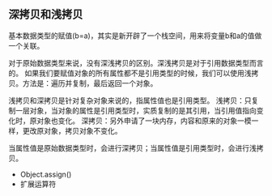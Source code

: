 
## 深拷贝和浅拷贝

基本数据类型的赋值(b=a)，其实是新开辟了一个栈空间，用来将变量b和a的值做一个关联。

对于原始数据类型来说，没有深浅拷贝的区别。深浅拷贝是对于引用数据类型而言的。
如果我们要赋值对象的所有属性都不是引用类型的时候，我们可以使用浅拷贝。方法是：遍历并复制，最后返回一个对象。

浅拷贝和深拷贝是针对复杂对象来说的，指属性值也是引用类型。
浅拷贝：只复制一层对象，当对象的属性是引用类型时，实质复制的是其引用，当引用值指向变化时，原对象也变化。
深拷贝：另外申请了一块内存，内容和原来的对象一模一样，更改原对象，拷贝对象不变化。


当属性值是原始数据类型时，会进行深拷贝；当属性值是引用类型时，会进行浅拷贝。
- Object.assign()
- 扩展运算符

